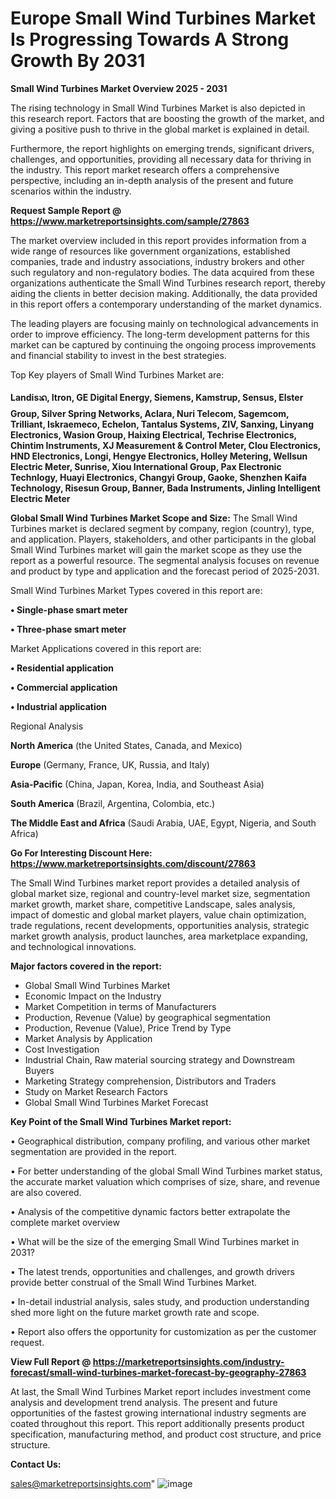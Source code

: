 # Europe Small Wind Turbines Market Is Progressing Towards A Strong Growth By 2031

<Strong> Small Wind Turbines Market Overview 2025 - 2031</strong>

The rising technology in Small Wind Turbines Market is also depicted in this research report. Factors that are boosting the growth of the market, and giving a positive push to thrive in the global market is explained in detail.

Furthermore, the report highlights on emerging trends, significant drivers, challenges, and opportunities, providing all necessary data for thriving in the industry. This report market research offers a comprehensive perspective, including an in-depth analysis of the present and future scenarios within the industry.

<strong>Request Sample Report @ <a href=https://www.marketreportsinsights.com/sample/27863>https://www.marketreportsinsights.com/sample/27863</a></strong>

The market overview included in this report provides information from a wide range of resources like government organizations, established companies, trade and industry associations, industry brokers and other such regulatory and non-regulatory bodies. The data acquired from these organizations authenticate the Small Wind Turbines research report, thereby aiding the clients in better decision making. Additionally, the data provided in this report offers a contemporary understanding of the market dynamics.

The leading players are focusing mainly on technological advancements in order to improve efficiency. The long-term development patterns for this market can be captured by continuing the ongoing process improvements and financial stability to invest in the best strategies.

Top Key players of Small Wind Turbines Market are:

<strong>Landisᬪ, Itron, GE Digital Energy, Siemens, Kamstrup, Sensus, Elster Group, Silver Spring Networks, Aclara, Nuri Telecom, Sagemcom, Trilliant, Iskraemeco, Echelon, Tantalus Systems, ZIV, Sanxing, Linyang Electronics, Wasion Group, Haixing Electrical, Techrise Electronics, Chintim Instruments, XJ Measurement & Control Meter, Clou Electronics, HND Electronics, Longi, Hengye Electronics, Holley Metering, Wellsun Electric Meter, Sunrise, Xiou International Group, Pax Electronic Technlogy, Huayi Electronics, Changyi Group, Gaoke, Shenzhen Kaifa Technology, Risesun Group, Banner, Bada Instruments, Jinling Intelligent Electric Meter</strong>

<strong><b>Global Small Wind Turbines Market Scope and Size:</b></strong>
The Small Wind Turbines market is declared segment by company, region (country), type, and application. Players, stakeholders, and other participants in the global Small Wind Turbines market will gain the market scope as they use the report as a powerful resource. The segmental analysis focuses on revenue and product by type and application and the forecast period of 2025-2031.

Small Wind Turbines Market Types covered in this report are:

<strong>• Single-phase smart meter

• Three-phase smart meter</strong>

Market Applications covered in this report are:

<strong>• Residential application

• Commercial application

• Industrial application</strong> 

Regional Analysis

<strong>North America</strong> (the United States, Canada, and Mexico)

<strong>Europe</strong> (Germany, France, UK, Russia, and Italy)

<strong>Asia-Pacific</strong> (China, Japan, Korea, India, and Southeast Asia)

<strong>South America</strong> (Brazil, Argentina, Colombia, etc.)

<strong>The Middle East and Africa</strong> (Saudi Arabia, UAE, Egypt, Nigeria, and South Africa)

<strong>Go For Interesting Discount Here: <a href=https://www.marketreportsinsights.com/discount/27863>https://www.marketreportsinsights.com/discount/27863</a></strong>

The Small Wind Turbines market report provides a detailed analysis of global market size, regional and country-level market size, segmentation market growth, market share, competitive Landscape, sales analysis, impact of domestic and global market players, value chain optimization, trade regulations, recent developments, opportunities analysis, strategic market growth analysis, product launches, area marketplace expanding, and technological innovations.

<strong><b>Major factors covered in the report:</b></strong>
<ul>
  <li>Global Small Wind Turbines Market </li>
  <li>Economic Impact on the Industry</li>
  <li>Market Competition in terms of Manufacturers</li>
  <li>Production, Revenue (Value) by geographical segmentation</li>
  <li>Production, Revenue (Value), Price Trend by Type</li>
  <li>Market Analysis by Application</li>
  <li>Cost Investigation</li>
  <li>Industrial Chain, Raw material sourcing strategy and Downstream Buyers</li>
  <li>Marketing Strategy comprehension, Distributors and Traders</li>
  <li>Study on Market Research Factors</li>
  <li>Global Small Wind Turbines Market Forecast</li>
</ul>

<strong><b>Key Point of the Small Wind Turbines Market report:</b></strong>

• Geographical distribution, company profiling, and various other market segmentation are provided in the report.

• For better understanding of the global Small Wind Turbines market status, the accurate market valuation which comprises of size, share, and revenue are also covered.

• Analysis of the competitive dynamic factors better extrapolate the complete market overview

• What will be the size of the emerging Small Wind Turbines market in 2031?

• The latest trends, opportunities and challenges, and growth drivers provide better construal of the Small Wind Turbines Market.

• In-detail industrial analysis, sales study, and production understanding shed more light on the future market growth rate and scope.

• Report also offers the opportunity for customization as per the customer request.

<strong><b>View Full Report @ <a href=https://marketreportsinsights.com/industry-forecast/small-wind-turbines-market-forecast-by-geography-27863>https://marketreportsinsights.com/industry-forecast/small-wind-turbines-market-forecast-by-geography-27863</a></b></strong>


At last, the Small Wind Turbines Market report includes investment come analysis and development trend analysis. The present and future opportunities of the fastest growing international industry segments are coated throughout this report. This report additionally presents product specification, manufacturing method, and product cost structure, and price structure.

<strong>Contact Us:</strong>

sales@marketreportsinsights.com"
![image](https://github.com/user-attachments/assets/76df7c99-e37d-4ed6-af3e-2ae7a5468d7f)
